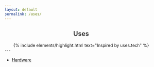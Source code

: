 ```yaml
---
layout: default
permalink: /uses/
---
```

<h2 style="text-align:center; color: #3a3a3a">
    <div>
        <b>Uses</b>
    </div>
</h2>
<div style="text-align:center">
{% include elements/highlight.html text="Inspired by uses.tech" %}
</div>
---

* [Hardware](/hardware.md)